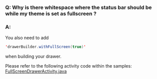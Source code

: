 ### Q: Why is there whitespace where the status bar should be while my theme is set as fullscreen ?
### A: 
You also need to add 
```java
'drawerBuilder.withFullScreen(true)'
```
when building your drawer.

Please refer to the following activity code within the samples:
[FullScreenDrawerActivity.java](https://github.com/mikepenz/MaterialDrawer/blob/develop/app/src/main/java/com/mikepenz/materialdrawer/app/FullscreenDrawerActivity.java)
